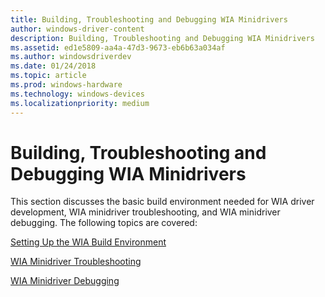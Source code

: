 ```yaml
---
title: Building, Troubleshooting and Debugging WIA Minidrivers
author: windows-driver-content
description: Building, Troubleshooting and Debugging WIA Minidrivers
ms.assetid: ed1e5809-aa4a-47d3-9673-eb6b63a034af
ms.author: windowsdriverdev
ms.date: 01/24/2018
ms.topic: article
ms.prod: windows-hardware
ms.technology: windows-devices
ms.localizationpriority: medium
---
```


# Building, Troubleshooting and Debugging WIA Minidrivers


This section discusses the basic build environment needed for WIA driver development, WIA minidriver troubleshooting, and WIA minidriver debugging. The following topics are covered:

[Setting Up the WIA Build Environment](setting-up-the-wia-build-environment.md)

[WIA Minidriver Troubleshooting](wia-minidriver-troubleshooting.md)

[WIA Minidriver Debugging](wia-minidriver-debugging.md)

 

 




